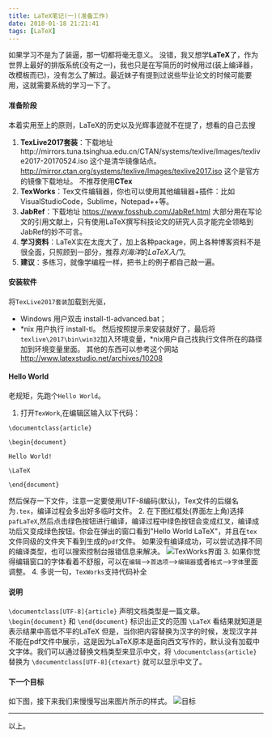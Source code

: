 ```yaml
---
title: LaTeX笔记(一)(准备工作)
date: 2018-01-18 21:21:41
tags: [LaTeX]
---
```

如果学习不是为了装逼，那一切都将毫无意义。
没错，我又想学**LaTeX**了，作为世界上最好的排版系统(没有之一)，我也只是在写简历的时候用过(装上编译器，改模板而已)，没有怎么了解过。最近妹子有提到过说些毕业论文的时候可能要用，这就需要系统的学习一下了。
#### 准备阶段
本着实用至上的原则，LaTeX的历史以及光辉事迹就不在提了，想看的自己去搜
1. **TexLive2017套装**：下载地址http://mirrors.tuna.tsinghua.edu.cn/CTAN/systems/texlive/Images/texlive2017-20170524.iso 这个是清华镜像站点。http://mirror.ctan.org/systems/texlive/Images/texlive2017.iso 这个是官方的镜像下载地址。
不推荐使用**CTex**
2. **TexWorks**：Tex文件编辑器，你也可以使用其他编辑器+插件：比如 VisualStudioCode，Sublime，Notepad++等。
3. **JabRef**：下载地址 https://www.fosshub.com/JabRef.html 大部分用在写论文的引用文献上，只有使用LaTeX撰写科技论文的研究人员才能完全领略到JabRef的妙不可言。
4. **学习资料**：LaTeX实在太庞大了，加上各种package，网上各种博客资料不是很全面，只照顾到一部分，推荐*刘海洋*的*LaTeX入门*。
5. **建议**：多练习，就像学编程一样，把书上的例子都自己敲一遍。

<!--more-->
#### 安装软件
将`TexLive2017套装`加载到光驱，
* Windows 用户双击 install-tl-advanced.bat；
* \*nix 用户执行 install-tl。
然后按照提示来安装就好了，最后将`texlive\2017\bin\win32`加入环境变量，*nix用户自己找执行文件所在的路径加到环境变量里面。
其他的东西可以参考这个网站 http://www.latexstudio.net/archives/10208

#### Hello World
老规矩，先跑个`Hello World`。
1. 打开`TexWork`,在编辑区输入以下代码：
``` Tex
\documentclass{article}

\begin{document}

Hello World!

\LaTeX

\end{document}
```
然后保存一下文件，注意一定要使用UTF-8编码(默认)，Tex文件的后缀名为`.tex`，编译过程会多出好多临时文件。
2. 在下图红框处(界面左上角)选择`pafLaTeX`,然后点击绿色按钮进行编译，编译过程中绿色按钮会变成红叉，编译成功后又变成绿色按钮。你会在弹出的窗口看到"Hello World LaTeX"，并且在`tex`文件同级的文件夹下看到生成的`pdf`文件。
如果没有编译成功，可以尝试选择不同的编译类型，也可以搜索控制台报错信息来解决。
![TexWorks界面](/image/latex/latex_note_one_1.png)
3. 如果你觉得编辑窗口的字体看着不舒服，可以在`编辑`-->`首选项`-->`编辑器`或者`格式`-->`字体`里面调整。
4. 多说一句，`TexWorks`支持代码补全

#### 说明
`\documentclass[UTF-8]{article}` 声明文档类型是一篇文章。
`\begin{document}` 和 `\end{document}` 标识出正文的范围
`\LaTeX` 看结果就知道是表示结果中高低不平的LaTeX
但是，当你把内容替换为汉字的时候，发现汉字并不能在pdf文件中展示，这是因为LaTeX原本是面向西文写作的，默认没有加载中文字体。我们可以通过替换文档类型来显示中文，将 `\documentclass{article}` 替换为 `\documentclass[UTF-8]{ctexart}` 就可以显示中文了。

#### 下一个目标
如下图，接下来我们来慢慢写出来图片所示的样式。
![目标](/image/latex/latex_note_one_2.png)

----
以上。